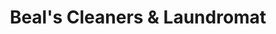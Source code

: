 ---
title: "Beal's Cleaners & Laundromat"
url: /auburn/beals-cleaners-and-laundromat/
shop: laundry
---